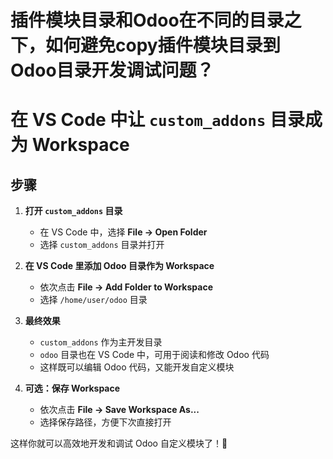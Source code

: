 # 插件模块目录和Odoo在不同的目录之下，如何避免copy插件模块目录到Odoo目录开发调试问题？

# 在 VS Code 中让 `custom_addons` 目录成为 Workspace

## 步骤

1. **打开 `custom_addons` 目录**
   - 在 VS Code 中，选择 **File -> Open Folder**
   - 选择 `custom_addons` 目录并打开

2. **在 VS Code 里添加 Odoo 目录作为 Workspace**
   - 依次点击 **File -> Add Folder to Workspace**
   - 选择 `/home/user/odoo` 目录

3. **最终效果**
   - `custom_addons` 作为主开发目录
   - `odoo` 目录也在 VS Code 中，可用于阅读和修改 Odoo 代码
   - 这样既可以编辑 Odoo 代码，又能开发自定义模块

4. **可选：保存 Workspace**
   - 依次点击 **File -> Save Workspace As...**
   - 选择保存路径，方便下次直接打开

这样你就可以高效地开发和调试 Odoo 自定义模块了！🚀

